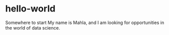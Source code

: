 # hello-world
Somewhere to start
My name is Mahla, and I am looking for opportunities in the world of data science.
